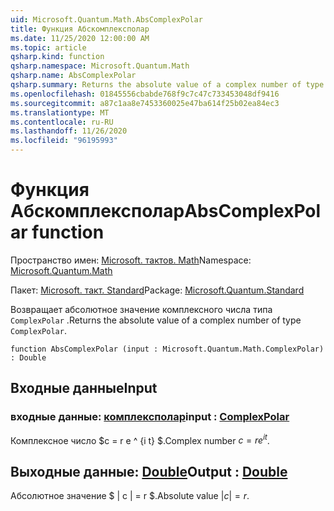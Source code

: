 ```yaml
---
uid: Microsoft.Quantum.Math.AbsComplexPolar
title: Функция Абскомплексполар
ms.date: 11/25/2020 12:00:00 AM
ms.topic: article
qsharp.kind: function
qsharp.namespace: Microsoft.Quantum.Math
qsharp.name: AbsComplexPolar
qsharp.summary: Returns the absolute value of a complex number of type `ComplexPolar`.
ms.openlocfilehash: 01845556cbabde768f9c7c47c733453048df9416
ms.sourcegitcommit: a87c1aa8e7453360025e47ba614f25b02ea84ec3
ms.translationtype: MT
ms.contentlocale: ru-RU
ms.lasthandoff: 11/26/2020
ms.locfileid: "96195993"
---
```

# <a name="abscomplexpolar-function"></a><span data-ttu-id="12fe8-102">Функция Абскомплексполар</span><span class="sxs-lookup"><span data-stu-id="12fe8-102">AbsComplexPolar function</span></span>

<span data-ttu-id="12fe8-103">Пространство имен: [Microsoft. тактов. Math](xref:Microsoft.Quantum.Math)</span><span class="sxs-lookup"><span data-stu-id="12fe8-103">Namespace: [Microsoft.Quantum.Math](xref:Microsoft.Quantum.Math)</span></span>

<span data-ttu-id="12fe8-104">Пакет: [Microsoft. такт. Standard](https://nuget.org/packages/Microsoft.Quantum.Standard)</span><span class="sxs-lookup"><span data-stu-id="12fe8-104">Package: [Microsoft.Quantum.Standard](https://nuget.org/packages/Microsoft.Quantum.Standard)</span></span>


<span data-ttu-id="12fe8-105">Возвращает абсолютное значение комплексного числа типа `ComplexPolar` .</span><span class="sxs-lookup"><span data-stu-id="12fe8-105">Returns the absolute value of a complex number of type `ComplexPolar`.</span></span>

```qsharp
function AbsComplexPolar (input : Microsoft.Quantum.Math.ComplexPolar) : Double
```


## <a name="input"></a><span data-ttu-id="12fe8-106">Входные данные</span><span class="sxs-lookup"><span data-stu-id="12fe8-106">Input</span></span>

### <a name="input--complexpolar"></a><span data-ttu-id="12fe8-107">входные данные: [комплексполар](xref:Microsoft.Quantum.Math.ComplexPolar)</span><span class="sxs-lookup"><span data-stu-id="12fe8-107">input : [ComplexPolar](xref:Microsoft.Quantum.Math.ComplexPolar)</span></span>

<span data-ttu-id="12fe8-108">Комплексное число $c = r e ^ {i t} $.</span><span class="sxs-lookup"><span data-stu-id="12fe8-108">Complex number $c = r e^{i t}$.</span></span>



## <a name="output--double"></a><span data-ttu-id="12fe8-109">Выходные данные: [Double](xref:microsoft.quantum.lang-ref.double)</span><span class="sxs-lookup"><span data-stu-id="12fe8-109">Output : [Double](xref:microsoft.quantum.lang-ref.double)</span></span>

<span data-ttu-id="12fe8-110">Абсолютное значение $ | c | = r $.</span><span class="sxs-lookup"><span data-stu-id="12fe8-110">Absolute value $|c| = r$.</span></span>
